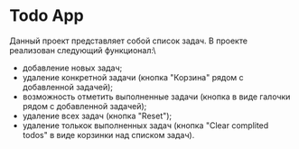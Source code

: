 # Todo App

Данный проект представляет собой список задач. В проекте реализован следующий функционал:\

- добавление новых задач;
- удаление конкретной задачи (кнопка "Корзина" рядом с добавленной задачей);
- возможность отметить выполненные задачи (кнопка в виде галочки рядом с добавленной задачей);
- удаление всех задач (кнопка "Reset");
- удаление толькок выполненных задач (кнопка "Clear complited todos" в виде корзинки над списком задач).
